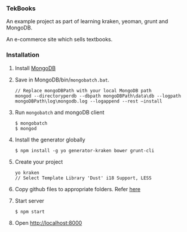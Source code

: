 ### TekBooks

An example project as part of learning kraken, yeoman, grunt and MongoDB.

An e-commerce site which sells textbooks.

### Installation

1. Install [MongoDB](https://www.mongodb.org/downloads#production)

2. Save in MongoDB/bin/`mongobatch.bat`.
    ````
    // Replace mongoDBPath with your local MongoDB path
    mongod --directoryperdb --dbpath mongoDBPath\data\db --logpath mongoDBPath\log\mongodb.log --logappend --rest –install
    ````
3.  Run `mongobatch` and mongoDB client
    ````
    $ mongobatch
    $ mongod
    ````
4.  Install the generator globally
    ````
    $ npm install -g yo generator-kraken bower grunt-cli
    ````
5.  Create your project
    ````
    yo kraken
    // Select Template Library 'Dust' i18 Support, LESS
    ````
6.  Copy github files to appropriate folders. Refer [here](http://krakenjs.com/#structure-of-a-project)

7.  Start server
    ````
    $ npm start
    ````
8.  Open [http://localhost:8000](http://localhost:8000)
